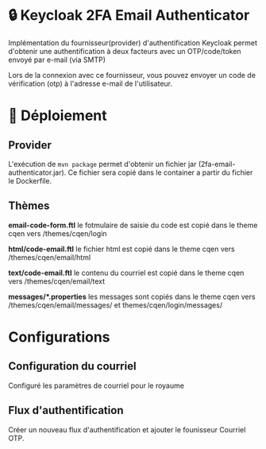 # 🔒 Keycloak 2FA Email Authenticator

Implémentation du fournisseur(provider) d'authentification Keycloak permet d'obtenir une authentification à deux facteurs avec un OTP/code/token envoyé par e-mail (via SMTP)

Lors de la connexion avec ce fournisseur, vous pouvez envoyer un code de vérification (otp) à l'adresse e-mail de l'utilisateur.

# 🚀 Déploiement

## Provider

L'exécution de `mvn package` permet d'obtenir un fichier jar (2fa-email-authenticator.jar). Ce fichier sera copié dans le container a partir du fichier le Dockerfile.

## Thèmes

**email-code-form.ftl** le fotmulaire de saisie du code est copié dans le theme cqen vers /themes/cqen/login

**html/code-email.ftl** le fichier html est copié dans le theme cqen vers /themes/cqen/email/html

**text/code-email.ftl** le contenu du courriel est copié dans le theme cqen vers /themes/cqen/email/text

**messages/*.properties** les messages sont copiés dans le theme cqen vers /themes/cqen/email/messages/ et themes/cqen/login/messages/


# Configurations

## Configuration du courriel
Configuré les paramètres de courriel pour le royaume

## Flux d'authentification
Créer un nouveau flux d'authentification  et ajouter le founisseur Courriel OTP.
